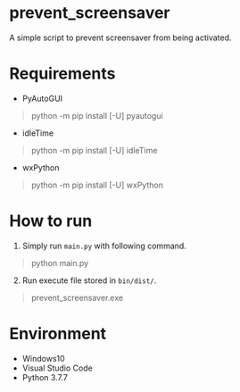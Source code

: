 # prevent_screensaver
A simple script to prevent screensaver from being activated.  

# Requirements
- PyAutoGUI  
> python -m pip install [-U] pyautogui  

- idleTime  
> python -m pip install [-U] idleTime  

- wxPython
> python -m pip install [-U] wxPython  

# How to run
1. Simply run `main.py` with following command.  
> python main.py  

2. Run execute file stored in `bin/dist/`.
> prevent_screensaver.exe  

# Environment
- Windows10  
- Visual Studio Code
- Python 3.7.7
